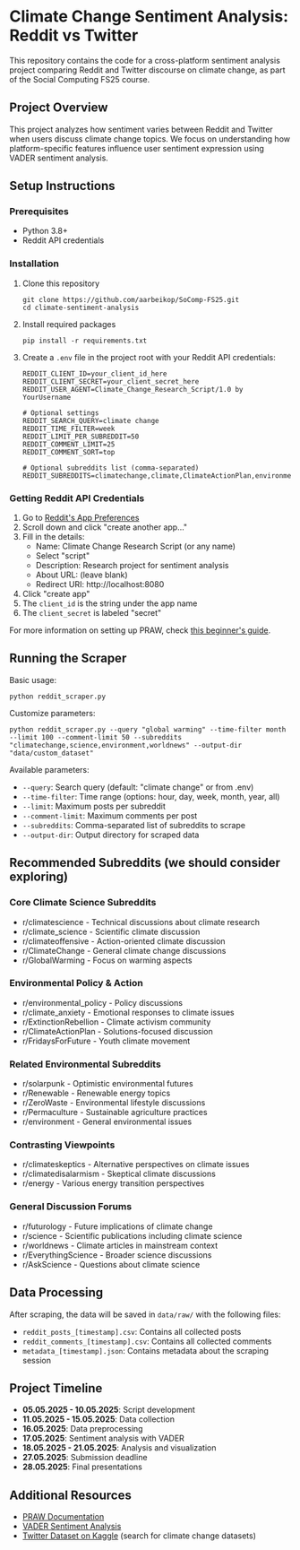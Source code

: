 # Climate Change Sentiment Analysis: Reddit vs Twitter

This repository contains the code for a cross-platform sentiment analysis project comparing Reddit and Twitter discourse on climate change, as part of the Social Computing FS25 course.

## Project Overview

This project analyzes how sentiment varies between Reddit and Twitter when users discuss climate change topics. We focus on understanding how platform-specific features influence user sentiment expression using VADER sentiment analysis.

## Setup Instructions

### Prerequisites

- Python 3.8+
- Reddit API credentials

### Installation

1. Clone this repository
   ```
   git clone https://github.com/aarbeikop/SoComp-FS25.git
   cd climate-sentiment-analysis
   ```

2. Install required packages
   ```
   pip install -r requirements.txt
   ```

3. Create a `.env` file in the project root with your Reddit API credentials:
   ```
   REDDIT_CLIENT_ID=your_client_id_here
   REDDIT_CLIENT_SECRET=your_client_secret_here
   REDDIT_USER_AGENT=Climate_Change_Research_Script/1.0 by YourUsername
   
   # Optional settings
   REDDIT_SEARCH_QUERY=climate change
   REDDIT_TIME_FILTER=week
   REDDIT_LIMIT_PER_SUBREDDIT=50
   REDDIT_COMMENT_LIMIT=25
   REDDIT_COMMENT_SORT=top
   
   # Optional subreddits list (comma-separated)
   REDDIT_SUBREDDITS=climatechange,climate,ClimateActionPlan,environment,science,worldnews,news,collapse,sustainability,renewable
   ```

### Getting Reddit API Credentials

1. Go to [Reddit's App Preferences](https://www.reddit.com/prefs/apps)
2. Scroll down and click "create another app..."
3. Fill in the details:
   - Name: Climate Change Research Script (or any name)
   - Select "script"
   - Description: Research project for sentiment analysis
   - About URL: (leave blank)
   - Redirect URI: http://localhost:8080
4. Click "create app"
5. The `client_id` is the string under the app name
6. The `client_secret` is labeled "secret"

For more information on setting up PRAW, check [this beginner's guide](https://medium.com/@archanakkokate/scraping-reddit-data-using-python-and-praw-a-beginners-guide-7047962f5d29).

## Running the Scraper

Basic usage:
```
python reddit_scraper.py
```

Customize parameters:
```
python reddit_scraper.py --query "global warming" --time-filter month --limit 100 --comment-limit 50 --subreddits "climatechange,science,environment,worldnews" --output-dir "data/custom_dataset"
```

Available parameters:
- `--query`: Search query (default: "climate change" or from .env)
- `--time-filter`: Time range (options: hour, day, week, month, year, all)
- `--limit`: Maximum posts per subreddit
- `--comment-limit`: Maximum comments per post
- `--subreddits`: Comma-separated list of subreddits to scrape
- `--output-dir`: Output directory for scraped data

## Recommended Subreddits (we should consider exploring)

### Core Climate Science Subreddits
- r/climatescience - Technical discussions about climate research
- r/climate_science - Scientific climate discussion
- r/climateoffensive - Action-oriented climate discussion
- r/ClimateChange - General climate change discussions
- r/GlobalWarming - Focus on warming aspects

### Environmental Policy & Action
- r/environmental_policy - Policy discussions
- r/climate_anxiety - Emotional responses to climate issues
- r/ExtinctionRebellion - Climate activism community
- r/ClimateActionPlan - Solutions-focused discussion
- r/FridaysForFuture - Youth climate movement

### Related Environmental Subreddits
- r/solarpunk - Optimistic environmental futures
- r/Renewable - Renewable energy topics
- r/ZeroWaste - Environmental lifestyle discussions
- r/Permaculture - Sustainable agriculture practices
- r/environment - General environmental issues

### Contrasting Viewpoints
- r/climateskeptics - Alternative perspectives on climate issues
- r/climatedisalarmism - Skeptical climate discussions
- r/energy - Various energy transition perspectives

### General Discussion Forums
- r/futurology - Future implications of climate change
- r/science - Scientific publications including climate science
- r/worldnews - Climate articles in mainstream context
- r/EverythingScience - Broader science discussions
- r/AskScience - Questions about climate science

## Data Processing

After scraping, the data will be saved in `data/raw/` with the following files:
- `reddit_posts_[timestamp].csv`: Contains all collected posts
- `reddit_comments_[timestamp].csv`: Contains all collected comments
- `metadata_[timestamp].json`: Contains metadata about the scraping session

## Project Timeline

- **05.05.2025 - 10.05.2025**: Script development
- **11.05.2025 - 15.05.2025**: Data collection
- **16.05.2025**: Data preprocessing
- **17.05.2025**: Sentiment analysis with VADER
- **18.05.2025 - 21.05.2025**: Analysis and visualization
- **27.05.2025**: Submission deadline
- **28.05.2025**: Final presentations

## Additional Resources

- [PRAW Documentation](https://praw.readthedocs.io/)
- [VADER Sentiment Analysis](https://github.com/cjhutto/vaderSentiment)
- [Twitter Dataset on Kaggle](https://www.kaggle.com/datasets) (search for climate change datasets)
